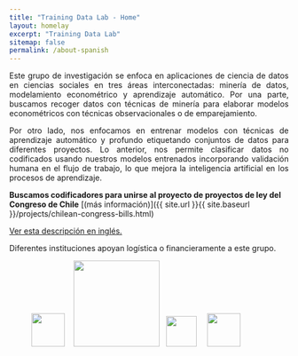 ```yaml
---
title: "Training Data Lab - Home"
layout: homelay
excerpt: "Training Data Lab"
sitemap: false
permalink: /about-spanish
---
```


<p align="justify">Este grupo de investigación  se enfoca en aplicaciones de ciencia de datos en ciencias sociales en tres áreas interconectadas: minería de datos, modelamiento econométrico y aprendizaje automático. Por una parte, buscamos recoger datos con técnicas de minería para elaborar modelos econométricos con técnicas observacionales o de emparejamiento.</p>

<p align="justify">Por otro lado, nos enfocamos en entrenar modelos con técnicas de aprendizaje automático y profundo etiquetando conjuntos de datos para diferentes proyectos. Lo anterior, nos permite clasificar datos no codificados usando nuestros modelos entrenados incorporando validación humana en el flujo de trabajo, lo que mejora la inteligencia artificial en los procesos de aprendizaje.</p>

**Buscamos codificadores para unirse al proyecto de proyectos de ley del Congreso de Chile** [(más información)]({{ site.url }}{{ site.baseurl }}/projects/chilean-congress-bills.html) 

<a href="https://training-datalab.com">Ver esta descripción en inglés.</a>

Diferentes instituciones apoyan logística o financieramente a este grupo.

<figure class="fourth">
  <img src="{{ site.url }}{{ site.baseurl }}/images/logos/oxford.jpg" style="width: 60px"> &nbsp;&nbsp;
  <img src="{{ site.url }}{{ site.baseurl }}/images/logos/leiden.jpg" style="width: 155px">  &nbsp;
  <!-- <img src="{{ site.url }}{{ site.baseurl }}/images/logos/uct.png" style="width: 160px">  &nbsp;&nbsp;-->
  <img src="{{ site.url }}{{ site.baseurl }}/images/logos/usach.png" style="width: 55px"> &nbsp;&nbsp;&nbsp;
  <img src="{{ site.url }}{{ site.baseurl }}/images/logos/umayor.png" style="width: 60px">
</figure>
